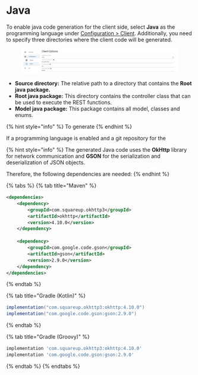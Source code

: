 # Java

To enable java code generation for the client side, select **Java** as the programming language under [Configuration > Client](../../../project/settings/configuration/client.md). Additionally, you need to specify three directories where the client code will be generated.

<figure><img src="../../../.gitbook/assets/image (5).png" alt=""><figcaption></figcaption></figure>

* **Source directory:** The relative path to a directory that contains the **Root java package.**
* **Root java package:** This directory contains the controller class that can be used to execute the REST functions.
* **Model java package:** This package contains all model, classes and enums.

{% hint style="info" %}
To generate&#x20;
{% endhint %}



If a programming language is enabled and a git repository for the&#x20;



{% hint style="info" %}
The generated Java code uses the **OkHttp** library for network communication and **GSON** for the serialization and deserialization of JSON objects.



Therefore, the following dependencies are needed:
{% endhint %}

{% tabs %}
{% tab title="Maven" %}
```xml
<dependencies>
    <dependency>
        <groupId>com.squareup.okhttp3</groupId>
        <artifactId>okhttp</artifactId>
        <version>4.10.0</version>
    </dependency>

    <dependency>
        <groupId>com.google.code.gson</groupId>
        <artifactId>gson</artifactId>
        <version>2.9.0</version>
    </dependency>
</dependencies>
```
{% endtab %}

{% tab title="Gradle (Kotlin)" %}
```gradle
implementation("com.squareup.okhttp3:okhttp:4.10.0")
implementation("com.google.code.gson:gson:2.9.0")
```
{% endtab %}

{% tab title="Gradle (Groovy)" %}
```gradle
implementation 'com.squareup.okhttp3:okhttp:4.10.0'
implementation 'com.google.code.gson:gson:2.9.0'
```
{% endtab %}
{% endtabs %}

